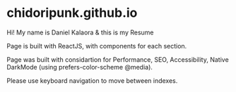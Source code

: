# chidoripunk.github.io

Hi! My name is Daniel Kalaora & this is my Resume

Page is built with ReactJS, with components for each section.

Page was built with considartion for Performance, SEO, Accessibility, Native DarkMode (using prefers-color-scheme @media).

Please use keyboard navigation to move between indexes.
